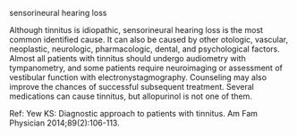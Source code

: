 sensorineural hearing loss

Although tinnitus is idiopathic, sensorineural hearing loss is the most common identified cause. It can also be caused by other otologic, vascular, neoplastic, neurologic, pharmacologic, dental, and psychological factors. Almost all patients with tinnitus should undergo audiometry with tympanometry, and some patients require neuroimaging or assessment of vestibular function with electronystagmography. Counseling may also improve the chances of successful subsequent treatment. Several medications can cause tinnitus, but allopurinol is not one of them.

Ref: Yew KS: Diagnostic approach to patients with tinnitus. Am Fam Physician 2014;89(2):106-113.
